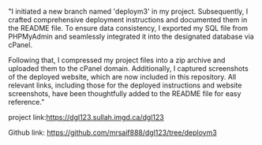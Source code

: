 "I initiated a new branch named 'deploym3' in my project. Subsequently, I crafted comprehensive deployment instructions and documented them in the README file. To ensure data consistency, I exported my SQL file from PHPMyAdmin and seamlessly integrated it into the designated database via cPanel.

Following that, I compressed my project files into a zip archive and uploaded them to the cPanel domain. Additionally, I captured screenshots of the deployed website, which are now included in this repository. All relevant links, including those for the deployed instructions and website screenshots, have been thoughtfully added to the README file for easy reference."

project link:https://dgl123.sullah.imgd.ca/dgl123

Github link: https://github.com/mrsaif888/dgl123/tree/deploym3